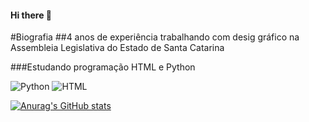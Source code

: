 #### Hi there 👋

#Biografia
##4 anos de experiência trabalhando com desig gráfico na Assembleia Legislativa do Estado de Santa Catarina

###Estudando programação HTML e Python

![Python](https://img.shields.io/badge/Python-FFD43B?style=for-the-badge&logo=python&logoColor=blue) 
![HTML](https://img.shields.io/badge/HTML5-E34F26?style=for-the-badge&logo=html5&logoColor=white)

[![Anurag's GitHub stats](https://github-readme-stats.vercel.app/api?username=vitorhkm)](https://github.com/anuraghazra/github-readme-stats)
